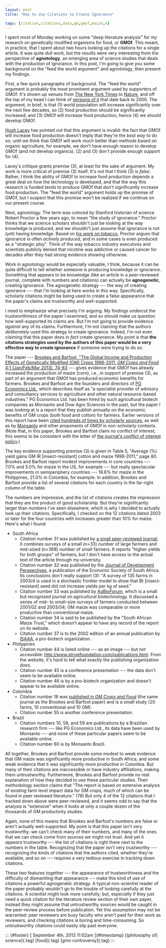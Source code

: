 ```yaml
---
layout: post
title: "How to Use Citations to Create Ignorance"

tags: [citation,citations,data,gm,gmof,maize,n]
---
```



I spent most of Monday working on some "deep literature analysis" for my research on genetically modified organisms for food, or **GMOf**. This meant, in practice, that I spent about two hours looking up the citations for a single article. It was quite dull work, but the results were very interesting from the perspective of **agnotology**, an emerging area of science studies that deals with the production of ignorance. In this post, I'm going to give you some background on the "feed the world argument" and agnotology, then present my findings.

First, a few quick paragraphs of background. The "feed the world" argument is probably the most prominent argument used by supporters of GMOf. It's shown up venues from [The New York Times](http://www.nytimes.com/2011/08/19/opinion/genetically-engineered-food-for-all.html?src=me&ref=general) to [Nature](http://www.nature.com/nature/journal/v466/n7306/), and off the top of my head I can think of [versions of it](http://papers.ssrn.com/sol3/papers.cfm?abstract_id=246530) that date back to 2000. The argument, in brief, is that (1) world population will increase significantly over the next few decades, so (2) food production should be significantly increased; and (3) GMOf will increase food production, hence (4) we should develop GMOf.

[Hugh Lacey](http://link.springer.com/article/10.1007%2Fs11948-002-0003-8) has pointed out that this argument is invalid: the fact that GMOf will increase food production doesn't imply that they're the *best way* to do so; until we think that GMOf will work much better than methods based on organic agriculture, for example, we don't have enough reason to develop GMOf (and not develop organics). (2) and (3) don't provide enough support for (4).

Lacey's critique grants premise (3), at least for the sake of argument. My work is more critical of premise (3) itself. It's not that I think (3) is *false*. Rather, I think the ability of GMOf to increase food production depends a great deal on *how* the technology is developed, and that the way this research is funded tends to produce GMOf that don't significantly increase food production. The "feed the world" argument holds up the promise of GMOf, but I suspect that this promise won't be realized if we continue on our present course.

Next, agnotology. The term was coinced by Stanford historian of science Robert Proctor a few years ago, to mean "the study of ignorance." Proctor thinks that we science scholars shouldn't just be looking at the way knowledge is produced, and we shouldn't just assume that ignorance is not (yet) having knowledge. Based on [his work on tobacco](http://books.google.com/books?id=YP2dHzxkx5cC), Proctor argues that ignorance is often *actively produced*, and in some cases is even produced as a "strategic ploy". Think of the way tobacco industry executives and scientists publicly denied that nicotine was addictive or caused cancer for decades after they had strong evidence showing otherwise.

Work in agnotology would be especially valuable, I think, because it can be quite difficult to tell whether someone is producing knowledge or ignorance. Something that appears to be knowledge (like an article in a peer-reviewed journal, complete with numbers and citations) can actually be **agnogenetic**, creating ignorance. The agnogenetic strategy --- the way of creating ignorance --- that I'm looking at here works in this way. Specifically, scholarly citations might be being used to create a false appearance that the paper's claims are trustworthy and well-supported.

I need to emphasize what precisely I'm arguing. My findings undercut the trustworthiness of the paper I examined, and so should make us question how well-supported its claims are. But I'm not going to provide evidence *against* any of its claims. Furthermore, I'm not claiming that the authors *deliberately* used this strategy to create ignorance. Indeed, I'm not even claiming that this paper *does in fact* create ignorance. My point is that **the citations strategies used by the authors of this paper would be a very effective way to create ignorance** if someone *were* trying to do so.

The paper --- [Brookes and Barfoot, "The Global Income and Production Effects of Genetically Modified (GM) Crops 1996-2011, *GM Crops and Food* 4:1 (Jan/Feb/Mar 2013), 74-83](https://www.landesbioscience.com/journals/gmcrops/article/24176/) --- gives evidence that GMOf has already increased the production of maize (corn), i.e., in support of premise (3), as part of an argument that GMOf has produced economic benefits for farmers. Brookes and Barfoot are the founders and directors of [PG Economics Ltd.](http://www.pgeconomics.co.uk/), which describes itself as \"a specialist provider of advisory and consultancy services to agriculture and other natural resource-based industries." PG Economics Ltd. has been hired by such agricultural biotech companies as Monsanto and Dow Agro Sciences in the past, but the paper I was looking at is a report that they publish annually on the economic benefits of GM crops (both food and cotton) for farmers. Earlier versions of this report have been [cited hundreds of times by scholarly sources](http://scholar.google.com/scholar?q=brookes+and+barfoot), as well as by [Monsanto](http://www.monsanto.com/newsviews/Pages/do-gm-crops-increase-yield.aspx) and other proponents of GMOf in non-scholarly contexts. (Note that, in this paper, Brookes and Barfoot claim no conflict of interest; this seems to be consistent with the letter of [the journal's conflict of interest policy](https://www.landesbioscience.com/journals/gmcrops/guidelines/#/guidelines).)

The key evidence supporting premise (3) is given in Table 5, "Average (%) yield gains GM IR \[insect-resistant\] cotton and maize 1996-2011," page 80. Brookes and Barfoot report modest improvements in core countries --- 7.0% and 5.0% for maize in the US, for example --- but really spectacular improvements in semiperiphery countries --- 18.6% for maize in the Philippines, 21.0% in Colombia, for example. In addition, Brookes and Barfoot provide a list of several citations for each country in the far-right column of the table.

The numbers are impressive, and the list of citations creates the impression that they are the product of good scholarship. But they're significantly larger than numbers I've seen elsewhere, which is why I decided to actually look up their citations. Specifically, I checked on the 12 citations dated 2003 or later for the four countries with increases greater than 10% for maize. Here's what I found:

-   South Africa
    -   Citation number 31 was published by [a small peer-reviewed journal](http://www.metapress.com/content/jd2pphettplpyg50/); it combines surveys of a small (n=33) number of large farmers and mid-sized (n=368) number of small farmers. It reports "higher yields for both groups" of farmers, but I don't have access to the actual text of the article through my university.
    -   Citation number 32 was published by the [Journal of Development Perspectives](http://repository.up.ac.za/handle/2263/3309?show=full), a publication of the Economic Society of South Africa. Its conclusions don't really support (3): "A survey of 135 farms in 2003/4 is used in a stochastic frontier model to show that Bt \[insect-resistant\] seed did not increase yields per kg of seed."
    -   Citation number 33 was published by [AgBioForum](http://www.agbioforum.org/v9n1/v9n1a02-gouse.htm), which is a small but recognized journal on agricultural biotechnology. It discussed a series of mid- to small-size surveys of farmers conducted between 2001/02 and 2003/04; GM maize was comparable or more productive than conventional maize.
    -   Citation number 34 is said to be published by the "South African Maize Trust," which doesn't appear to have any record of the report on its website.
    -   Citation number 37 is to the 2002 edition of an annual publication by [ISAAA](http://en.wikipedia.org/wiki/Isaaa), a pro-biotech organization.
-   Philippines
    -   Citation number 44 is listed online --- as an image --- but not accessible: <http://www.strivefoundation.com/publications.html>. From the website, it's hard to tell what exactly the publishing organization *does*.
    -   Citation number 45 is a conference presentation --- the data don't seem to be available online.
    -   Citation number 46 is by a pro-biotech organization and doesn't appear to be available online.
-   Colombia
    -   Citation number 18 was [published in *GM Crops and Food*](https://www.landesbioscience.com/journals/gmcrops/article/17591/?nocache=251815219) (the same journal as the Brookes and Barfoot paper) and is a small study (20 farms, 10 conventional and 10 GM).
    -   Citation number 55 is another conference presentation.
-   Brazil
    -   Citation numbers 10, 58, and 59 are publications by a Brazilian research firm --- like PG Economics Ltd., its data have been used by Monsanto --- and none of these particular papers seem to be available online.
    -   Citation number 60 is by Monsanto Brazil.

All together, Brookes and Barfoot provide some modest to weak evidence that GM maize was significantly more productive in South Africa, and some weak evidence that it was significantly more productive in Colombia. But many of their citations are inaccessible or have industry affiliations, making them untrustworthy. Furthermore, Brookes and Barfoot provide no real explanation of how they decided to use these particular studies. Their methodology section claims that "The report is based on extensive analysis of existing farm level impact data for GM crops, much of which can be found in peer reviewed literature." (78) But only 4 of the 12 citations that I tracked down above were peer-reviewed, and it seems odd to say that the analysis is "extensive" when it looks at only a couple dozen of the thousands of GM productivity studies.

Again, none of this means that Brookes and Barfoot's numbers are false or aren't actually well-supported. My point is that this paper isn't very trustworthy: we can't check many of their numbers, and many of the ones that we can check come from sources we might not trust. And yet it *appears* trustworthy --- the list of citations is right there next to the numbers in the table. Recognizing that the paper isn't very trustworthy --- recognizing the kinds of citations that the authors cited, whether they're available, and so on --- requires a very tedious exercise in tracking down citations.

These two features together --- the appearance of trustworthiness and the difficulty of dismantling that appearance --- make this kind of use of citations a powerful agnogenetic strategy. A typical non-scientist reader of the paper probably wouldn't go to the trouble of looking carefully at the citations. A scientist might look more carefully; but, especially if they just need a quick citation for the literature review section of their own paper, instead they might assume that untrustworthy sources would be caught in the peer-review process before publication. Yet this assumption may not be warranted: peer reviewers are busy faculty who aren't paid for their work as reviewers, and checking citations is boring and time-consuming. So untrustworthy citations could easily slip past everyone.

::: {#footer}
[ September 4th, 2013 11:02am ]{#timestamp} [(philosophy of) science]{.tag} [food]{.tag} [gmo controversy]{.tag}
:::


